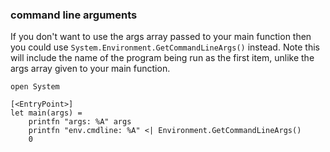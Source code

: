 
### command line arguments
If you don't want to use the args array passed to your main function then you could use ```System.Environment.GetCommandLineArgs()``` instead. Note this will include the name of the program being run as the first item, unlike the args array given to your main function.

```F#
open System

[<EntryPoint>]
let main(args) =    
    printfn "args: %A" args
    printfn "env.cmdline: %A" <| Environment.GetCommandLineArgs()    
    0
```
